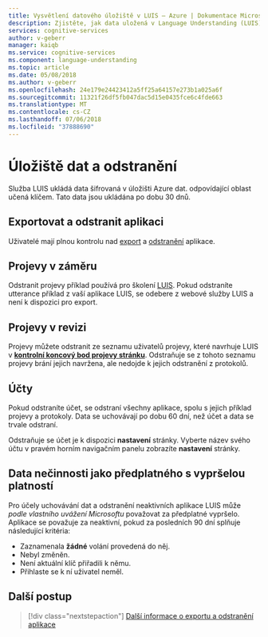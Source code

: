 ```yaml
---
title: Vysvětlení datového úložiště v LUIS – Azure | Dokumentace Microsoftu
description: Zjistěte, jak data uložená v Language Understanding (LUIS)
services: cognitive-services
author: v-geberr
manager: kaiqb
ms.service: cognitive-services
ms.component: language-understanding
ms.topic: article
ms.date: 05/08/2018
ms.author: v-geberr
ms.openlocfilehash: 24e179e24423412a5ff25a64157e273b1a025a6f
ms.sourcegitcommit: 11321f26df5fb047dac5d15e0435fce6c4fde663
ms.translationtype: MT
ms.contentlocale: cs-CZ
ms.lasthandoff: 07/06/2018
ms.locfileid: "37888690"
---
```

# <a name="data-storage-and-removal"></a>Úložiště dat a odstranění
Služba LUIS ukládá data šifrovaná v úložišti Azure dat. odpovídající oblast učená klíčem. Tato data jsou ukládána po dobu 30 dnů. 

## <a name="export-and-delete-app"></a>Exportovat a odstranit aplikaci
Uživatelé mají plnou kontrolu nad [export](create-new-app.md#export-app) a [odstranění](create-new-app.md#delete-app) aplikace. 

## <a name="utterances-in-an-intent"></a>Projevy v záměru
Odstranit projevy příklad používá pro školení [LUIS](luis-reference-regions.md). Pokud odstraníte utterance příklad z vaší aplikace LUIS, se odebere z webové služby LUIS a není k dispozici pro export.

## <a name="utterances-in-review"></a>Projevy v revizi
Projevy můžete odstranit ze seznamu uživatelů projevy, které navrhuje LUIS v  **[kontrolní koncový bod projevy stránku](label-suggested-utterances.md)**. Odstraňuje se z tohoto seznamu projevy brání jejich navržena, ale nedojde k jejich odstranění z protokolů.

## <a name="accounts"></a>Účty
Pokud odstraníte účet, se odstraní všechny aplikace, spolu s jejich příklad projevy a protokoly. Data se uchovávají po dobu 60 dní, než účet a data se trvale odstraní.

Odstraňuje se účet je k dispozici **nastavení** stránky. Vyberte název svého účtu v pravém horním navigačním panelu zobrazíte **nastavení** stránky.

## <a name="data-inactivity-as-an-expired-subscription"></a>Data nečinnosti jako předplatného s vypršelou platností
Pro účely uchovávání dat a odstranění neaktivních aplikace LUIS může _podle vlastního uvážení Microsoftu_ považovat za předplatné vypršelo. Aplikace se považuje za neaktivní, pokud za posledních 90 dní splňuje následující kritéria: 

* Zaznamenala **žádné** volání provedená do něj.
* Nebyl změněn.
* Není aktuální klíč přiřadili k němu.
* Přihlaste se k ní uživatel neměl.

## <a name="next-steps"></a>Další postup

> [!div class="nextstepaction"]
> [Další informace o exportu a odstranění aplikace](create-new-app.md)